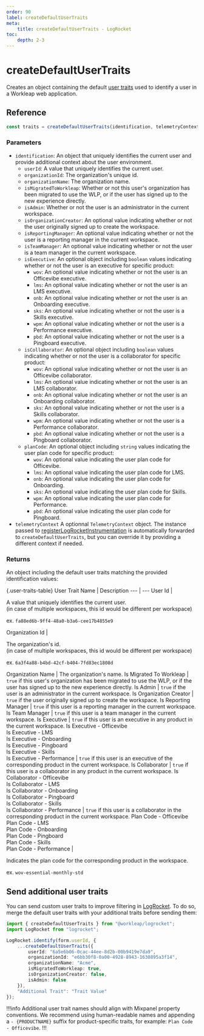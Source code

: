 ```yaml
---
order: 90
label: createDefaultUserTraits
meta:
    title: createDefaultUserTraits - LogRocket
toc:
    depth: 2-3
---
```


# createDefaultUserTraits

Creates an object containing the default [user traits](https://docs.logrocket.com/reference/identify#specify-other-user-traits) used to identify a user in a Workleap web application.

## Reference

```ts
const traits = createDefaultUserTraits(identification, telemetryContext?)
```

### Parameters

- `identification`: An object that uniquely identifies the current user and provide additional context about the user environment.
    - `userId`: A value that uniquely identifies the current user.
    - `organizationId`: The organization's unique id.
    - `organizationName`: The organization name.
    - `isMigratedToWorkleap`: Whether or not this user's organization has been migrated to use the WLP, or if the user has signed up to the new experience directly.
    - `isAdmin`: Whether or not the user is an administrator in the current workspace.
    - `isOrganizationCreator`: An optional value indicating whether or not the user originally signed up to create the workspace.
    - `isReportingManager`: An optional value indicating whether or not the user is a reporting manager in the current workspace.
    - `isTeamManager`: An optional value indicating whether or not the user is a team manager in the current workspace.
    - `isExecutive`: An optional object including `boolean` values indicating whether or not the user is an executive for specific product:
        - `wov`: An optional value indicating whether or not the user is an Officevibe executive.
        - `lms`: An optional value indicating whether or not the user is an LMS executive.
        - `onb`: An optional value indicating whether or not the user is an Onboarding executive.
        - `sks`: An optional value indicating whether or not the user is a Skills executive.
        - `wpm`: An optional value indicating whether or not the user is a Performance executive.
        - `pbd`: An optional value indicating whether or not the user is a Pingboard executive.
    - `isCollaborator`: An optional object including `boolean` values indicating whether or not the user is a collaborator for specific product:
        - `wov`: An optional value indicating whether or not the user is an Officevibe collaborator.
        - `lms`: An optional value indicating whether or not the user is an LMS collaborator.
        - `onb`: An optional value indicating whether or not the user is an Onboarding collaborator.
        - `sks`: An optional value indicating whether or not the user is a Skills collaborator.
        - `wpm`: An optional value indicating whether or not the user is a Performance collaborator.
        - `pbd`: An optional value indicating whether or not the user is a Pingboard collaborator.
    - `planCode`: An optional object including `string` values indicating the user plan code for specific product:
        - `wov`: An optional value indicating the user plan code for Officevibe.
        - `lms`: An optional value indicating the user plan code for LMS.
        - `onb`: An optional value indicating the user plan code for Onboarding.
        - `sks`: An optional value indicating the user plan code for Skills.
        - `wpm`: An optional value indicating the user plan code for Performance.
        - `pbd`: An optional value indicating the user plan code for Pingboard.
- `telemetryContext` A optionnal `TelemetryContext` object. The instance passed to [registerLogRocketInstrumentation](./registerLogRocketInstrumentation.md) is automatically forwarded to `createDefaultUserTraits`, but you can override it by providing a different context if needed.

### Returns

An object including the default user traits matching the provided identification values:

{.user-traits-table}
User Trait Name | Description
---  | ---
User Id | <p>A value that uniquely identifies the current user.<br/>(in case of multiple workspaces, this id would be different per workspace)</p><p>ex. `fa88ed6b-9ff4-48a0-b3a6-cee17b4855e9`</p>
Organization Id | <p>The organization's id.<br />(in case of multiple workspaces, this id would be different per workspace)</p><p>ex. `6a3f4a88-b4bd-42cf-b404-7fd83ec1808d`</p>
Organization Name | The organization's name.
Is Migrated To Workleap | `true` if this user's organization has been migrated to use the WLP, or if the user has signed up to the new experience directly.
Is Admin | `true` if the user is an administrator in the current workspace.
Is Organization Creator | `true` if the user originally signed up to create the workspace.
Is Reporting Manager | `true` if this user is a reporting manager in the current workspace.
Is Team Manager | `true` if this user is a team manager in the current workspace.
Is Executive | `true` if this user is an executive in any product  in the current workspace.
Is Executive - Officevibe<br/>Is Executive - LMS<br/>Is Executive - Onboarding<br/>Is Executive - Pingboard<br/>Is Executive - Skills<br/>Is Executive - Performance | `true` if this user is an executive of the corresponding product in the current workspace.
Is Collaborator | `true` if this user is a collaborator in any product in the current workspace.
Is Collaborator - Officevibe<br/>Is Collaborator - LMS<br />Is Collaborator - Onboarding<br/>Is Collaborator - Pingboard<br/>Is Collaborator - Skills<br/>Is Collaborator - Performance | `true` if this user is a collaborator in the corresponding product in the current workspace.
Plan Code - Officevibe<br/>Plan Code - LMS<br/>Plan Code - Onboarding<br/>Plan Code - Pingboard<br/>Plan Code - Skills<br/>Plan Code - Performance | <p>Indicates the plan code for the corresponding product in the workspace.</p><p>ex. `wov-essential-monthly-std`</p>

## Send additional user traits

You can send custom user traits to improve filtering in [LogRocket](https://app.logrocket.com). To do so, merge the default user traits with your additional traits before sending them:

```ts !#13
import { createDefaultUserTraits } from "@workleap/logrocket";
import LogRocket from "logrocket";

LogRocket.identify(form.userId, {
    ...createDefaultUserTraits({
        userId: "6a5e6b06-0cac-44ee-8d2b-00b9419e7da9",
        organizationId: "e6bb30f8-0a00-4928-8943-1630895a3f14",
        organizationName: "Acme",
        isMigratedToWorkleap: true,
        isOrganizationCreator: false,
        isAdmin: false
    }),
    "Additional Trait": "Trait Value"
});
```

!!!info
Additional user trait names should align with Mixpanel property conventions. We recommend using human-readable names and appending a `- {PRODUCTNAME}` suffix for product-specific traits, for example: `Plan Code - Officevibe`.
!!!



